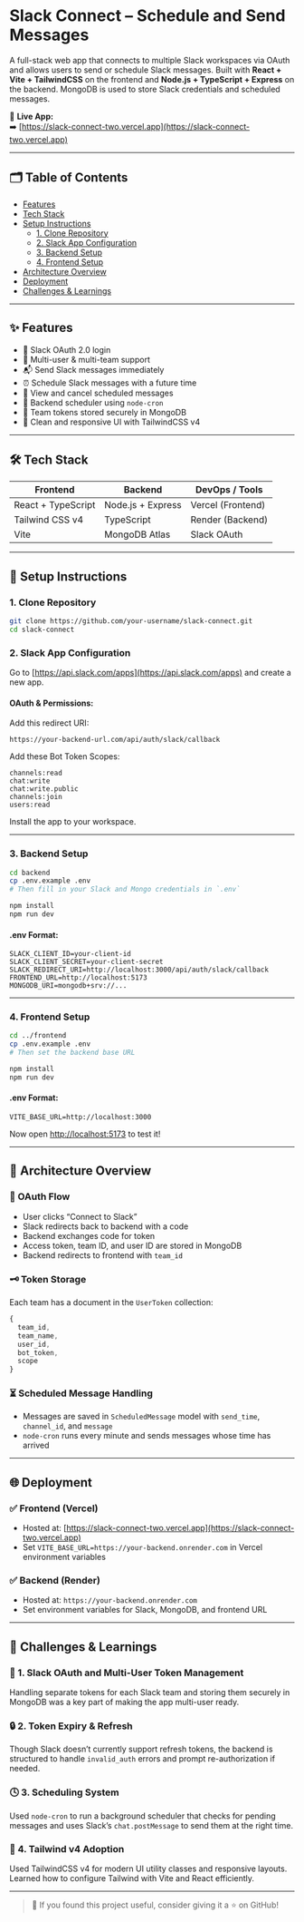 # Slack Connect – Schedule and Send Messages

A full-stack web app that connects to multiple Slack workspaces via OAuth and allows users to send or schedule Slack messages. Built with **React + Vite + TailwindCSS** on the frontend and **Node.js + TypeScript + Express** on the backend. MongoDB is used to store Slack credentials and scheduled messages.

🔗 **Live App:**  
➡️ [https://slack-connect-two.vercel.app](https://slack-connect-two.vercel.app)

---

## 🗂️ Table of Contents

- [Features](#features)
- [Tech Stack](#tech-stack)
- [Setup Instructions](#setup-instructions)
  - [1. Clone Repository](#1-clone-repository)
  - [2. Slack App Configuration](#2-slack-app-configuration)
  - [3. Backend Setup](#3-backend-setup)
  - [4. Frontend Setup](#4-frontend-setup)
- [Architecture Overview](#architecture-overview)
- [Deployment](#deployment)
- [Challenges & Learnings](#challenges--learnings)

---

## ✨ Features

- 🔐 Slack OAuth 2.0 login
- 🧑 Multi-user & multi-team support
- 📬 Send Slack messages immediately
- ⏰ Schedule Slack messages with a future time
- 📃 View and cancel scheduled messages
- 🔁 Backend scheduler using `node-cron`
- 🔄 Team tokens stored securely in MongoDB
- 💬 Clean and responsive UI with TailwindCSS v4

---

## 🛠 Tech Stack

| Frontend             | Backend               | DevOps / Tools         |
|----------------------|------------------------|-------------------------|
| React + TypeScript   | Node.js + Express      | Vercel (Frontend)       |
| Tailwind CSS v4      | TypeScript             | Render (Backend)        |
| Vite                 | MongoDB Atlas          | Slack OAuth             |

---

## 🚀 Setup Instructions

### 1. Clone Repository

```bash
git clone https://github.com/your-username/slack-connect.git
cd slack-connect
````

### 2. Slack App Configuration

Go to [https://api.slack.com/apps](https://api.slack.com/apps) and create a new app.

#### OAuth & Permissions:

Add this redirect URI:

```
https://your-backend-url.com/api/auth/slack/callback
```

Add these Bot Token Scopes:

```
channels:read
chat:write
chat:write.public
channels:join
users:read
```

Install the app to your workspace.

---

### 3. Backend Setup

```bash
cd backend
cp .env.example .env
# Then fill in your Slack and Mongo credentials in `.env`

npm install
npm run dev
```

#### .env Format:

```env
SLACK_CLIENT_ID=your-client-id
SLACK_CLIENT_SECRET=your-client-secret
SLACK_REDIRECT_URI=http://localhost:3000/api/auth/slack/callback
FRONTEND_URL=http://localhost:5173
MONGODB_URI=mongodb+srv://...
```

---

### 4. Frontend Setup

```bash
cd ../frontend
cp .env.example .env
# Then set the backend base URL

npm install
npm run dev
```

#### .env Format:

```env
VITE_BASE_URL=http://localhost:3000
```

Now open [http://localhost:5173](http://localhost:5173) to test it!

---

## 🧠 Architecture Overview

### 🔐 OAuth Flow

* User clicks “Connect to Slack”
* Slack redirects back to backend with a code
* Backend exchanges code for token
* Access token, team ID, and user ID are stored in MongoDB
* Backend redirects to frontend with `team_id`

### 🗝 Token Storage

Each team has a document in the `UserToken` collection:

```ts
{
  team_id,
  team_name,
  user_id,
  bot_token,
  scope
}
```

### ⏳ Scheduled Message Handling

* Messages are saved in `ScheduledMessage` model with `send_time`, `channel_id`, and `message`
* `node-cron` runs every minute and sends messages whose time has arrived

---

## 🌐 Deployment

### ✅ Frontend (Vercel)

* Hosted at: [https://slack-connect-two.vercel.app](https://slack-connect-two.vercel.app)
* Set `VITE_BASE_URL=https://your-backend.onrender.com` in Vercel environment variables

### ✅ Backend (Render)

* Hosted at: `https://your-backend.onrender.com`
* Set environment variables for Slack, MongoDB, and frontend URL

---

## 🚧 Challenges & Learnings

### 🧩 1. Slack OAuth and Multi-User Token Management

Handling separate tokens for each Slack team and storing them securely in MongoDB was a key part of making the app multi-user ready.

### 🔒 2. Token Expiry & Refresh

Though Slack doesn’t currently support refresh tokens, the backend is structured to handle `invalid_auth` errors and prompt re-authorization if needed.

### 🕓 3. Scheduling System

Used `node-cron` to run a background scheduler that checks for pending messages and uses Slack’s `chat.postMessage` to send them at the right time.

### 🎨 4. Tailwind v4 Adoption

Used TailwindCSS v4 for modern UI utility classes and responsive layouts. Learned how to configure Tailwind with Vite and React efficiently.

---

> 🌟 If you found this project useful, consider giving it a ⭐ on GitHub!
